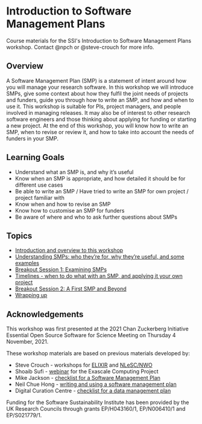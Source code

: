 # Introduction to Software Management Plans

Course materials for the SSI's Introduction to Software Management Plans workshop. Contact @npch or @steve-crouch for more info.

## Overview

A Software Management Plan (SMP) is a statement of intent around how you will manage your research software. In this workshop we will introduce SMPs, give some context about how they fulfil the joint needs of projects and funders, guide you through how to write an SMP, and how and when to use it. This workshop is suitable for PIs, project managers, and people involved in managing releases. It may also be of interest to other research software engineers and those thinking about applying for funding or starting a new project. At the end of this workshop, you will know how to write an SMP, when to revise or review it, and how to take into account the needs of funders in your SMP.

## Learning Goals

- Understand what an SMP is, and why it’s useful
- Know when an SMP is appropriate, and how detailed it should be for different use cases
- Be able to write an SMP / Have tried to write an SMP for own project / project familiar with
- Know when and how to revise an SMP
- Know how to customise an SMP for funders
- Be aware of where and who to ask further questions about SMPs

## Topics

- [Introduction and overview to this workshop](https://github.com/softwaresaved/introduction-to-software-management-plans/blob/main/slides/1_Introduction_to_Workshop.pdf)
- [Understanding SMPs: who they’re for, why they’re useful, and some examples](https://github.com/softwaresaved/introduction-to-software-management-plans/blob/main/slides/2_Understanding_SMPs.pdf)
- [Breakout Session 1: Examining SMPs](https://github.com/softwaresaved/introduction-to-software-management-plans/blob/main/breakouts/1_Examining_SMPs.md)
- [Timelines - when to do what with an SMP, and applying it your own project](https://github.com/softwaresaved/introduction-to-software-management-plans/blob/main/slides/3_Timelines.pdf)
- [Breakout Session 2: A First SMP and Beyond](https://github.com/softwaresaved/introduction-to-software-management-plans/blob/main/breakouts/2_First_SMP_and_Beyond.md)
- [Wrapping up](https://github.com/softwaresaved/introduction-to-software-management-plans/blob/main/slides/4_Wrapup.pdf)

## Acknowledgements

This workshop was first presented at the 2021 Chan Zuckerberg Initiative Essential Open Source Software for Science Meeting on Thursday 4 November, 2021.

These workshop materials are based on previous materials developed by:
- Steve Crouch - workshops for [ELIXIR](https://elixir-europe.org/events/webinar-software-management-plans) and [NLeSC/NWO](https://zenodo.org/record/5013374#.YYAzSdbP0-U)
- Shoaib Sufi - [webinar](https://www.exascaleproject.org/event/smp-rp/) for the Exascale Computing Project
- Mike Jackson - [checklist for a Software Management Plan](https://zenodo.org/record/2159713)
- Neil Chue Hong - [writing and using a software management plan](https://www.software.ac.uk/resources/guides/software-management-plans)
- Digital Curation Centre - [checklist for a data management plan](https://www.dcc.ac.uk/DMPs/checklist)

Funding for the Software Sustainability Institute has been provided by the UK Research Councils through grants EP/H043160/1, EP/N006410/1 and EP/S021779/1.
